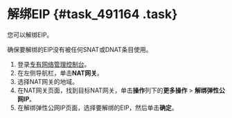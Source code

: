 # 解绑EIP {#task_491164 .task}

您可以解绑EIP。

确保要解绑的EIP没有被任何SNAT或DNAT条目使用。

1.   登录[专有网络管理控制台](https://vpcnext.console.aliyun.com/nat/)。 
2.   在左侧导航栏，单击**NAT网关**。 
3.   选择NAT网关的地域。 
4.   在NAT网关页面，找到目标NAT网关，单击**操作**列下的**更多操作** \> **解绑弹性公网IP**。 
5.   在解绑弹性公网IP页面，选择要解绑的EIP，然后单击**确定**。 

